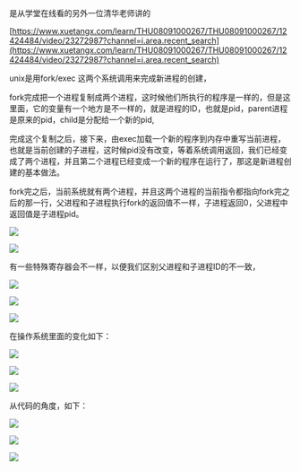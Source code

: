 是从学堂在线看的另外一位清华老师讲的

[https://www.xuetangx.com/learn/THU08091000267/THU08091000267/12424484/video/23272987?channel=i.area.recent_search](https://www.xuetangx.com/learn/THU08091000267/THU08091000267/12424484/video/23272987?channel=i.area.recent_search)

unix是用fork/exec 这两个系统调用来完成新进程的创建，

fork完成把一个进程复制成两个进程，这时候他们所执行的程序是一样的，但是这里面，它的变量有一个地方是不一样的，就是进程的ID，也就是pid，parent进程是原来的pid，child是分配给一个新的pid,

完成这个复制之后，接下来，由exec加载一个新的程序到内存中重写当前进程，也就是当前创建的子进程，这时候pid没有改变，等着系统调用返回，我们已经变成了两个进程，并且第二个进程已经变成一个新的程序在运行了，那这是新进程创建的基本做法。

fork完之后，当前系统就有两个进程，并且这两个进程的当前指令都指向fork完之后的那一行，父进程和子进程执行fork的返回值不一样，子进程返回0，父进程中返回值是子进程pid。

![](https://gitee.com/hxc8/images8/raw/master/img/202407191126630.jpg)

![](https://gitee.com/hxc8/images8/raw/master/img/202407191126115.jpg)

有一些特殊寄存器会不一样，以便我们区别父进程和子进程ID的不一致，

![](https://gitee.com/hxc8/images8/raw/master/img/202407191126767.jpg)

![](https://gitee.com/hxc8/images8/raw/master/img/202407191126899.jpg)

![](https://gitee.com/hxc8/images8/raw/master/img/202407191126328.jpg)

在操作系统里面的变化如下：

![](https://gitee.com/hxc8/images8/raw/master/img/202407191126342.jpg)

![](https://gitee.com/hxc8/images8/raw/master/img/202407191126972.jpg)

![](https://gitee.com/hxc8/images8/raw/master/img/202407191126160.jpg)

从代码的角度，如下：

![](https://gitee.com/hxc8/images8/raw/master/img/202407191126555.jpg)

![](https://gitee.com/hxc8/images8/raw/master/img/202407191126781.jpg)

![](https://gitee.com/hxc8/images8/raw/master/img/202407191126340.jpg)